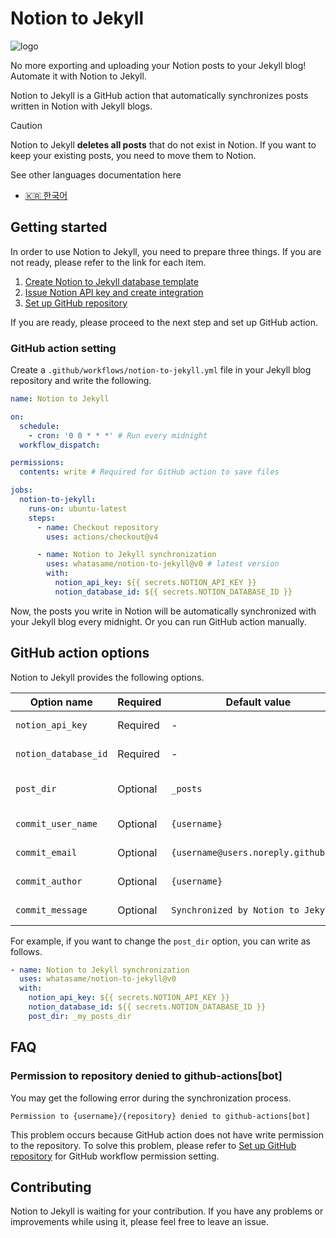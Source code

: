 # Notion to Jekyll

![logo](https://github.com/whatasame/notion-to-jekyll/assets/97666463/0d42ebeb-fba8-4f6b-a2d1-4b330106157a)

No more exporting and uploading your Notion posts to your Jekyll blog! Automate it with Notion to Jekyll.

Notion to Jekyll is a GitHub action that automatically synchronizes posts written in Notion with Jekyll blogs.

> [!CAUTION]
>
> Notion to Jekyll **deletes all posts** that do not exist in Notion. If you want to keep your existing posts, you need
> to move them to Notion.

See other languages documentation here

* [🇰🇷 한국어](./docs/ko/README.md)

## Getting started

In order to use Notion to Jekyll, you need to prepare three things. If you are not ready, please refer to the link for
each item.

1. [Create Notion to Jekyll database template](docs/en/notion-to-jekyll-template.md)
2. [Issue Notion API key and create integration](docs/en/notion-api-key-integration.md)
3. [Set up GitHub repository](docs/en/github-setting.md)

If you are ready, please proceed to the next step and set up GitHub action.

### GitHub action setting

Create a `.github/workflows/notion-to-jekyll.yml` file in your Jekyll blog repository and write the following.

```yaml
name: Notion to Jekyll

on:
  schedule:
    - cron: '0 0 * * *' # Run every midnight
  workflow_dispatch:

permissions:
  contents: write # Required for GitHub action to save files

jobs:
  notion-to-jekyll:
    runs-on: ubuntu-latest
    steps:
      - name: Checkout repository
        uses: actions/checkout@v4

      - name: Notion to Jekyll synchronization
        uses: whatasame/notion-to-jekyll@v0 # latest version
        with:
          notion_api_key: ${{ secrets.NOTION_API_KEY }}
          notion_database_id: ${{ secrets.NOTION_DATABASE_ID }}
```

Now, the posts you write in Notion will be automatically synchronized with your Jekyll blog every midnight. Or you can
run GitHub action manually.

## GitHub action options

Notion to Jekyll provides the following options.

| Option name          | Required | Default value                        | Description                |
|----------------------|----------|--------------------------------------|----------------------------|
| `notion_api_key`     | Required | -                                    | Notion API key             |
| `notion_database_id` | Required | -                                    | Notion database ID         |
| `post_dir`           | Optional | `_posts`                             | Jekyll blog post directory |
| `commit_user_name`   | Optional | `{username}`                         | Git user name              |
| `commit_email`       | Optional | `{username@users.noreply.github.com` | Git user email             |
| `commit_author`      | Optional | `{username}`                         | Commit author              |
| `commit_message`     | Optional | `Synchronized by Notion to Jekyll`   | Commit message             |

For example, if you want to change the `post_dir` option, you can write as follows.

```yaml
- name: Notion to Jekyll synchronization
  uses: whatasame/notion-to-jekyll@v0
  with:
    notion_api_key: ${{ secrets.NOTION_API_KEY }}
    notion_database_id: ${{ secrets.NOTION_DATABASE_ID }}
    post_dir: _my_posts_dir
```

## FAQ

### Permission to repository denied to github-actions[bot]

You may get the following error during the synchronization process.

```
Permission to {username}/{repository} denied to github-actions[bot]
```

This problem occurs because GitHub action does not have write permission to the repository. To solve this problem,
please refer to [Set up GitHub repository](./docs/en/github-setting.md) for GitHub workflow permission setting.

## Contributing

Notion to Jekyll is waiting for your contribution. If you have any problems or improvements while using it, please feel
free to leave an issue.
